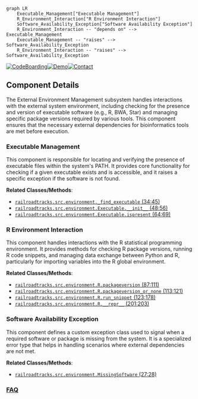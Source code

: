 ```mermaid
graph LR
    Executable_Management["Executable Management"]
    R_Environment_Interaction["R Environment Interaction"]
    Software_Availability_Exception["Software Availability Exception"]
    R_Environment_Interaction -- "depends on" --> Executable_Management
    Executable_Management -- "raises" --> Software_Availability_Exception
    R_Environment_Interaction -- "raises" --> Software_Availability_Exception
```
[![CodeBoarding](https://img.shields.io/badge/Generated%20by-CodeBoarding-9cf?style=flat-square)](https://github.com/CodeBoarding/GeneratedOnBoardings)[![Demo](https://img.shields.io/badge/Try%20our-Demo-blue?style=flat-square)](https://www.codeboarding.org/demo)[![Contact](https://img.shields.io/badge/Contact%20us%20-%20contact@codeboarding.org-lightgrey?style=flat-square)](mailto:contact@codeboarding.org)

## Component Details

The External Environment Management subsystem handles interactions with the external system environment, including checking for the presence and version of executable software (e.g., R, BWA, Star) and managing specific package versions required by various tools. This component ensures that the necessary external dependencies for bioinformatics tools are met before execution.

### Executable Management
This component is responsible for locating and verifying the presence of executable files within the system's PATH. It provides core functionality for checking if a given executable exists and is accessible, and it raises a specific exception if the software is not found.


**Related Classes/Methods**:

- <a href="https://github.com/Novartis/railroadtracks/blob/master/src/environment.py#L34-L45" target="_blank" rel="noopener noreferrer">`railroadtracks.src.environment._find_executable` (34:45)</a>
- <a href="https://github.com/Novartis/railroadtracks/blob/master/src/environment.py#L48-L56" target="_blank" rel="noopener noreferrer">`railroadtracks.src.environment.Executable.__init__` (48:56)</a>
- <a href="https://github.com/Novartis/railroadtracks/blob/master/src/environment.py#L64-L69" target="_blank" rel="noopener noreferrer">`railroadtracks.src.environment.Executable.ispresent` (64:69)</a>


### R Environment Interaction
This component handles interactions with the R statistical programming environment. It provides methods for checking R package versions, running R code snippets, and managing data exchange between Python and R, particularly for importing variables into the R global environment.


**Related Classes/Methods**:

- <a href="https://github.com/Novartis/railroadtracks/blob/master/src/environment.py#L87-L111" target="_blank" rel="noopener noreferrer">`railroadtracks.src.environment.R.packageversion` (87:111)</a>
- <a href="https://github.com/Novartis/railroadtracks/blob/master/src/environment.py#L113-L121" target="_blank" rel="noopener noreferrer">`railroadtracks.src.environment.R.packageversion_or_none` (113:121)</a>
- <a href="https://github.com/Novartis/railroadtracks/blob/master/src/environment.py#L123-L178" target="_blank" rel="noopener noreferrer">`railroadtracks.src.environment.R.run_snippet` (123:178)</a>
- <a href="https://github.com/Novartis/railroadtracks/blob/master/src/environment.py#L201-L203" target="_blank" rel="noopener noreferrer">`railroadtracks.src.environment.R.__repr__` (201:203)</a>


### Software Availability Exception
This component defines a custom exception class used to signal when a required software or package is missing from the system. It is a specialized error type that helps in handling scenarios where external dependencies are not met.


**Related Classes/Methods**:

- <a href="https://github.com/Novartis/railroadtracks/blob/master/src/environment.py#L27-L28" target="_blank" rel="noopener noreferrer">`railroadtracks.src.environment.MissingSoftware` (27:28)</a>




### [FAQ](https://github.com/CodeBoarding/GeneratedOnBoardings/tree/main?tab=readme-ov-file#faq)